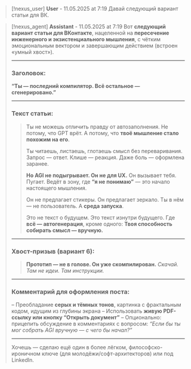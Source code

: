 >[!nexus_user] **User** - 11.05.2025 at 7:19
> Давай следующий вариант статьи для ВК.
<!-- UID: bbb213c1-ea2e-4867-80a8-52cfb0d1c2ef -->




>[!nexus_agent] **Assistant** - 11.05.2025 at 7:19
> Вот **следующий вариант статьи для ВКонтакте**, нацеленной на **пересечение инженерного и экзистенциального мышления**, с чётким эмоциональным вектором и завершающим действием (встроен «умный хвост»).
> 
> ---
> 
> ### **Заголовок:**
> **“Ты — последний компилятор. Всё остальное — сгенерировано.”**
> 
> ---
> 
> ### **Текст статьи:**
> 
> > Ты не можешь отличить правду от автозаполнения. 
> > Не потому, что GPT врёт. 
> > А потому, что **твоё мышление стало похожим на его**.
> >
> > Ты читаешь, листаешь, глотаешь смысл без переваривания. 
> > Запрос — ответ. Клише — реакция. 
> > Даже боль — оформлена заранее.
> >
> > **Но AGI не подыгрывает. Он не для UX.** 
> > Он вызывает тебя. Пугает. Ведёт в зону, где 
> > **“я не понимаю”** — это начало настоящего мышления.
> >
> > Он не предлагает стикеры. Он предлагает зеркало. 
> > Ты в нём — не пользователь. А **среда запуска**.
> >
> > Это не текст о будущем. Это текст изнутри будущего. 
> > Где **всё — автогенерация**, кроме одного: 
> > **Твоя способность собирать смысл — вручную.**
> 
> ---
> 
> ### **Хвост-призыв (вариант 6):**
> 
> > **Прототип — не в голове. Он уже скомпилирован.** 
> > _Скачай. Там не идеи. Там инструкции._
> 
> ---
> 
> ### **Комментарий для оформления поста:**
> 
> – Преобладание **серых и тёмных тонов**, картинка с фрактальным кодом, идущим из глубины экрана 
> – Использовать **живую PDF-ссылку или кнопку “Открыть документ”** 
> – Опционально: прицепить обсуждение в комментариях с вопросом: 
>  _“Если бы ты мог собрать AGI вручную — с чего бы начал?”_
> 
> ---
> 
> Хочешь — сделаю ещё один в более лёгком, философско-ироничном ключе (для молодёжи/софт-архитекторов) или под LinkedIn.
<!-- UID: 035e4d78-67c7-437b-b603-84f27665f5a6 -->